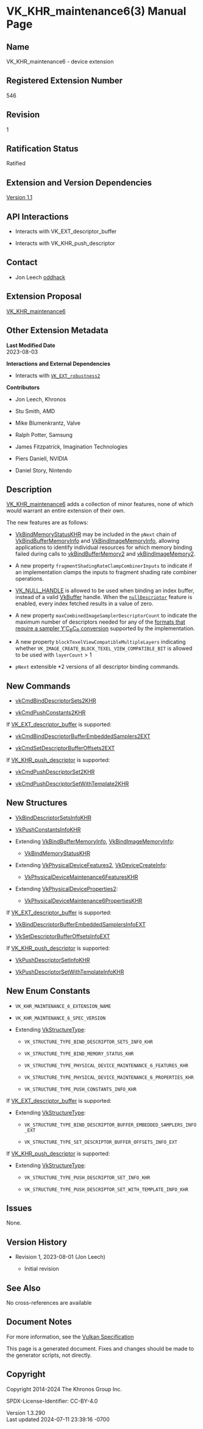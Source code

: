 # VK_KHR_maintenance6(3) Manual Page

## Name

VK_KHR_maintenance6 - device extension



## <a href="#_registered_extension_number" class="anchor"></a>Registered Extension Number

546

## <a href="#_revision" class="anchor"></a>Revision

1

## <a href="#_ratification_status" class="anchor"></a>Ratification Status

Ratified

## <a href="#_extension_and_version_dependencies" class="anchor"></a>Extension and Version Dependencies

[Version 1.1](#versions-1.1)  

## <a href="#_api_interactions" class="anchor"></a>API Interactions

- Interacts with VK_EXT_descriptor_buffer

- Interacts with VK_KHR_push_descriptor

## <a href="#_contact" class="anchor"></a>Contact

- Jon Leech <a
  href="https://github.com/KhronosGroup/Vulkan-Docs/issues/new?body=%5BVK_KHR_maintenance6%5D%20@oddhack%0A*Here%20describe%20the%20issue%20or%20question%20you%20have%20about%20the%20VK_KHR_maintenance6%20extension*"
  target="_blank" rel="nofollow noopener"><em></em>oddhack</a>

## <a href="#_extension_proposal" class="anchor"></a>Extension Proposal

[VK_KHR_maintenance6](https://github.com/KhronosGroup/Vulkan-Docs/tree/main/proposals/VK_KHR_maintenance6.adoc)

## <a href="#_other_extension_metadata" class="anchor"></a>Other Extension Metadata

**Last Modified Date**  
2023-08-03

**Interactions and External Dependencies**  
- Interacts with [`VK_EXT_robustness2`](VK_EXT_robustness2.html)

**Contributors**  
- Jon Leech, Khronos

- Stu Smith, AMD

- Mike Blumenkrantz, Valve

- Ralph Potter, Samsung

- James Fitzpatrick, Imagination Technologies

- Piers Daniell, NVIDIA

- Daniel Story, Nintendo

## <a href="#_description" class="anchor"></a>Description

[VK_KHR_maintenance6](https://registry.khronos.org/vulkan/specs/1.3-extensions/man/html/VK_KHR_maintenance6.html) adds a collection of
minor features, none of which would warrant an entire extension of their
own.

The new features are as follows:

- [VkBindMemoryStatusKHR](https://registry.khronos.org/vulkan/specs/1.3-extensions/man/html/VkBindMemoryStatusKHR.html) may be included in
  the `pNext` chain of
  [VkBindBufferMemoryInfo](https://registry.khronos.org/vulkan/specs/1.3-extensions/man/html/VkBindBufferMemoryInfo.html) and
  [VkBindImageMemoryInfo](https://registry.khronos.org/vulkan/specs/1.3-extensions/man/html/VkBindImageMemoryInfo.html), allowing
  applications to identify individual resources for which memory binding
  failed during calls to [vkBindBufferMemory2](https://registry.khronos.org/vulkan/specs/1.3-extensions/man/html/vkBindBufferMemory2.html)
  and [vkBindImageMemory2](https://registry.khronos.org/vulkan/specs/1.3-extensions/man/html/vkBindImageMemory2.html).

- A new property `fragmentShadingRateClampCombinerInputs` to indicate if
  an implementation clamps the inputs to fragment shading rate combiner
  operations.

- [VK_NULL_HANDLE](https://registry.khronos.org/vulkan/specs/1.3-extensions/man/html/VK_NULL_HANDLE.html) is allowed to be used when
  binding an index buffer, instead of a valid [VkBuffer](https://registry.khronos.org/vulkan/specs/1.3-extensions/man/html/VkBuffer.html)
  handle. When the <a
  href="https://registry.khronos.org/vulkan/specs/1.3-extensions/html/vkspec.html#features-nullDescriptor"
  target="_blank" rel="noopener"><code>nullDescriptor</code></a> feature
  is enabled, every index fetched results in a value of zero.

- A new property `maxCombinedImageSamplerDescriptorCount` to indicate
  the maximum number of descriptors needed for any of the <a
  href="https://registry.khronos.org/vulkan/specs/1.3-extensions/html/vkspec.html#formats-requiring-sampler-ycbcr-conversion"
  target="_blank" rel="noopener">formats that require a sampler
  Y′C<sub>B</sub>C<sub>R</sub> conversion</a> supported by the
  implementation.

- A new property `blockTexelViewCompatibleMultipleLayers` indicating
  whether `VK_IMAGE_CREATE_BLOCK_TEXEL_VIEW_COMPATIBLE_BIT` is allowed
  to be used with `layerCount` \> 1

- `pNext` extensible \*2 versions of all descriptor binding commands.

## <a href="#_new_commands" class="anchor"></a>New Commands

- [vkCmdBindDescriptorSets2KHR](https://registry.khronos.org/vulkan/specs/1.3-extensions/man/html/vkCmdBindDescriptorSets2KHR.html)

- [vkCmdPushConstants2KHR](https://registry.khronos.org/vulkan/specs/1.3-extensions/man/html/vkCmdPushConstants2KHR.html)

If [VK_EXT_descriptor_buffer](https://registry.khronos.org/vulkan/specs/1.3-extensions/man/html/VK_EXT_descriptor_buffer.html) is
supported:

- [vkCmdBindDescriptorBufferEmbeddedSamplers2EXT](https://registry.khronos.org/vulkan/specs/1.3-extensions/man/html/vkCmdBindDescriptorBufferEmbeddedSamplers2EXT.html)

- [vkCmdSetDescriptorBufferOffsets2EXT](https://registry.khronos.org/vulkan/specs/1.3-extensions/man/html/vkCmdSetDescriptorBufferOffsets2EXT.html)

If [VK_KHR_push_descriptor](https://registry.khronos.org/vulkan/specs/1.3-extensions/man/html/VK_KHR_push_descriptor.html) is supported:

- [vkCmdPushDescriptorSet2KHR](https://registry.khronos.org/vulkan/specs/1.3-extensions/man/html/vkCmdPushDescriptorSet2KHR.html)

- [vkCmdPushDescriptorSetWithTemplate2KHR](https://registry.khronos.org/vulkan/specs/1.3-extensions/man/html/vkCmdPushDescriptorSetWithTemplate2KHR.html)

## <a href="#_new_structures" class="anchor"></a>New Structures

- [VkBindDescriptorSetsInfoKHR](https://registry.khronos.org/vulkan/specs/1.3-extensions/man/html/VkBindDescriptorSetsInfoKHR.html)

- [VkPushConstantsInfoKHR](https://registry.khronos.org/vulkan/specs/1.3-extensions/man/html/VkPushConstantsInfoKHR.html)

- Extending [VkBindBufferMemoryInfo](https://registry.khronos.org/vulkan/specs/1.3-extensions/man/html/VkBindBufferMemoryInfo.html),
  [VkBindImageMemoryInfo](https://registry.khronos.org/vulkan/specs/1.3-extensions/man/html/VkBindImageMemoryInfo.html):

  - [VkBindMemoryStatusKHR](https://registry.khronos.org/vulkan/specs/1.3-extensions/man/html/VkBindMemoryStatusKHR.html)

- Extending [VkPhysicalDeviceFeatures2](https://registry.khronos.org/vulkan/specs/1.3-extensions/man/html/VkPhysicalDeviceFeatures2.html),
  [VkDeviceCreateInfo](https://registry.khronos.org/vulkan/specs/1.3-extensions/man/html/VkDeviceCreateInfo.html):

  - [VkPhysicalDeviceMaintenance6FeaturesKHR](https://registry.khronos.org/vulkan/specs/1.3-extensions/man/html/VkPhysicalDeviceMaintenance6FeaturesKHR.html)

- Extending
  [VkPhysicalDeviceProperties2](https://registry.khronos.org/vulkan/specs/1.3-extensions/man/html/VkPhysicalDeviceProperties2.html):

  - [VkPhysicalDeviceMaintenance6PropertiesKHR](https://registry.khronos.org/vulkan/specs/1.3-extensions/man/html/VkPhysicalDeviceMaintenance6PropertiesKHR.html)

If [VK_EXT_descriptor_buffer](https://registry.khronos.org/vulkan/specs/1.3-extensions/man/html/VK_EXT_descriptor_buffer.html) is
supported:

- [VkBindDescriptorBufferEmbeddedSamplersInfoEXT](https://registry.khronos.org/vulkan/specs/1.3-extensions/man/html/VkBindDescriptorBufferEmbeddedSamplersInfoEXT.html)

- [VkSetDescriptorBufferOffsetsInfoEXT](https://registry.khronos.org/vulkan/specs/1.3-extensions/man/html/VkSetDescriptorBufferOffsetsInfoEXT.html)

If [VK_KHR_push_descriptor](https://registry.khronos.org/vulkan/specs/1.3-extensions/man/html/VK_KHR_push_descriptor.html) is supported:

- [VkPushDescriptorSetInfoKHR](https://registry.khronos.org/vulkan/specs/1.3-extensions/man/html/VkPushDescriptorSetInfoKHR.html)

- [VkPushDescriptorSetWithTemplateInfoKHR](https://registry.khronos.org/vulkan/specs/1.3-extensions/man/html/VkPushDescriptorSetWithTemplateInfoKHR.html)

## <a href="#_new_enum_constants" class="anchor"></a>New Enum Constants

- `VK_KHR_MAINTENANCE_6_EXTENSION_NAME`

- `VK_KHR_MAINTENANCE_6_SPEC_VERSION`

- Extending [VkStructureType](https://registry.khronos.org/vulkan/specs/1.3-extensions/man/html/VkStructureType.html):

  - `VK_STRUCTURE_TYPE_BIND_DESCRIPTOR_SETS_INFO_KHR`

  - `VK_STRUCTURE_TYPE_BIND_MEMORY_STATUS_KHR`

  - `VK_STRUCTURE_TYPE_PHYSICAL_DEVICE_MAINTENANCE_6_FEATURES_KHR`

  - `VK_STRUCTURE_TYPE_PHYSICAL_DEVICE_MAINTENANCE_6_PROPERTIES_KHR`

  - `VK_STRUCTURE_TYPE_PUSH_CONSTANTS_INFO_KHR`

If [VK_EXT_descriptor_buffer](https://registry.khronos.org/vulkan/specs/1.3-extensions/man/html/VK_EXT_descriptor_buffer.html) is
supported:

- Extending [VkStructureType](https://registry.khronos.org/vulkan/specs/1.3-extensions/man/html/VkStructureType.html):

  - `VK_STRUCTURE_TYPE_BIND_DESCRIPTOR_BUFFER_EMBEDDED_SAMPLERS_INFO_EXT`

  - `VK_STRUCTURE_TYPE_SET_DESCRIPTOR_BUFFER_OFFSETS_INFO_EXT`

If [VK_KHR_push_descriptor](https://registry.khronos.org/vulkan/specs/1.3-extensions/man/html/VK_KHR_push_descriptor.html) is supported:

- Extending [VkStructureType](https://registry.khronos.org/vulkan/specs/1.3-extensions/man/html/VkStructureType.html):

  - `VK_STRUCTURE_TYPE_PUSH_DESCRIPTOR_SET_INFO_KHR`

  - `VK_STRUCTURE_TYPE_PUSH_DESCRIPTOR_SET_WITH_TEMPLATE_INFO_KHR`

## <a href="#_issues" class="anchor"></a>Issues

None.

## <a href="#_version_history" class="anchor"></a>Version History

- Revision 1, 2023-08-01 (Jon Leech)

  - Initial revision

## <a href="#_see_also" class="anchor"></a>See Also

No cross-references are available

## <a href="#_document_notes" class="anchor"></a>Document Notes

For more information, see the <a
href="https://registry.khronos.org/vulkan/specs/1.3-extensions/html/vkspec.html#VK_KHR_maintenance6"
target="_blank" rel="noopener">Vulkan Specification</a>

This page is a generated document. Fixes and changes should be made to
the generator scripts, not directly.

## <a href="#_copyright" class="anchor"></a>Copyright

Copyright 2014-2024 The Khronos Group Inc.

SPDX-License-Identifier: CC-BY-4.0

Version 1.3.290  
Last updated 2024-07-11 23:39:16 -0700
